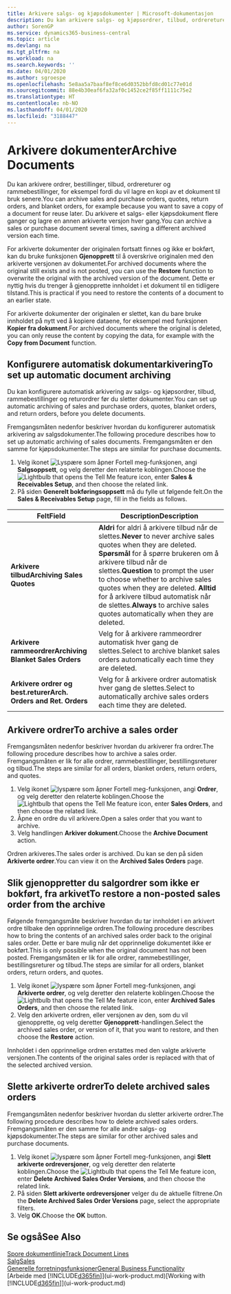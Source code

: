 ```yaml
---
title: Arkivere salgs- og kjøpsdokumenter | Microsoft-dokumentasjon
description: Du kan arkivere salgs- og kjøpsordrer, tilbud, ordrereturer og rammeordrer, og du kan bruke det arkiverte dokumentet til å gjenopprette dokumentet som den ble arkivert fra.
author: SorenGP
ms.service: dynamics365-business-central
ms.topic: article
ms.devlang: na
ms.tgt_pltfrm: na
ms.workload: na
ms.search.keywords: ''
ms.date: 04/01/2020
ms.author: sgroespe
ms.openlocfilehash: 5e8aa5a7baaf8ef8ce6d0352bbfd8cd01c77e01d
ms.sourcegitcommit: 88e4b30eaf6fa32af0c1452ce2f85ff1111c75e2
ms.translationtype: HT
ms.contentlocale: nb-NO
ms.lasthandoff: 04/01/2020
ms.locfileid: "3188447"
---
```

# <a name="archive-documents"></a><span data-ttu-id="19eec-103">Arkivere dokumenter</span><span class="sxs-lookup"><span data-stu-id="19eec-103">Archive Documents</span></span>
<span data-ttu-id="19eec-104">Du kan arkivere ordrer, bestillinger, tilbud, ordrereturer og rammebestillinger, for eksempel fordi du vil lagre en kopi av et dokument til bruk senere.</span><span class="sxs-lookup"><span data-stu-id="19eec-104">You can archive sales and purchase orders, quotes, return orders, and blanket orders, for example because you want to save a copy of a document for reuse later.</span></span> <span data-ttu-id="19eec-105">Du arkivere et salgs- eller kjøpsdokument flere ganger og lagre en annen arkiverte versjon hver gang.</span><span class="sxs-lookup"><span data-stu-id="19eec-105">You can archive a sales or purchase document several times, saving a different archived version each time.</span></span>

<span data-ttu-id="19eec-106">For arkiverte dokumenter der originalen fortsatt finnes og ikke er bokført, kan du bruke funksjonen **Gjenopprett** til å overskrive originalen med den arkiverte versjonen av dokumentet.</span><span class="sxs-lookup"><span data-stu-id="19eec-106">For archived documents where the original still exists and is not posted, you can use the **Restore** function to overwrite the original with the archived version of the document.</span></span> <span data-ttu-id="19eec-107">Dette er nyttig hvis du trenger å gjenopprette innholdet i et dokument til en tidligere tilstand.</span><span class="sxs-lookup"><span data-stu-id="19eec-107">This is practical if you need to restore the contents of a document to an earlier state.</span></span>

<span data-ttu-id="19eec-108">For arkiverte dokumenter der originalen er slettet, kan du bare bruke innholdet på nytt ved å kopiere dataene, for eksempel med funksjonen **Kopier fra dokument**.</span><span class="sxs-lookup"><span data-stu-id="19eec-108">For archived documents where the original is deleted, you can only reuse the content by copying the data, for example with the **Copy from Document** function.</span></span>   

## <a name="to-set-up-automatic-document-archiving"></a><span data-ttu-id="19eec-109">Konfigurere automatisk dokumentarkivering</span><span class="sxs-lookup"><span data-stu-id="19eec-109">To set up automatic document archiving</span></span>  
<span data-ttu-id="19eec-110">Du kan konfigurere automatisk arkivering av salgs- og kjøpsordrer, tilbud, rammebestillinger og returordrer før du sletter dokumenter.</span><span class="sxs-lookup"><span data-stu-id="19eec-110">You can set up automatic archiving of sales and purchase orders, quotes, blanket orders, and return orders, before you delete documents.</span></span>

<span data-ttu-id="19eec-111">Fremgangsmåten nedenfor beskriver hvordan du konfigurerer automatisk arkivering av salgsdokumenter.</span><span class="sxs-lookup"><span data-stu-id="19eec-111">The following procedure describes how to set up automatic archiving of sales documents.</span></span> <span data-ttu-id="19eec-112">Fremgangsmåten er den samme for kjøpsdokumenter.</span><span class="sxs-lookup"><span data-stu-id="19eec-112">The steps are similar for purchase documents.</span></span>
1.  <span data-ttu-id="19eec-113">Velg ikonet ![Lyspære som åpner Fortell meg-funksjonen](media/ui-search/search_small.png "Fortell hva du vil gjøre"), angi **Salgsoppsett**, og velg deretter den relaterte koblingen.</span><span class="sxs-lookup"><span data-stu-id="19eec-113">Choose the ![Lightbulb that opens the Tell Me feature](media/ui-search/search_small.png "Tell me what you want to do") icon, enter **Sales & Receivables Setup**, and then choose the related link.</span></span>
2. <span data-ttu-id="19eec-114">På siden **Generelt bokføringsoppsett** må du fylle ut følgende felt.</span><span class="sxs-lookup"><span data-stu-id="19eec-114">On the **Sales & Receivables Setup** page, fill in the fields as follows.</span></span>

|<span data-ttu-id="19eec-115">Felt</span><span class="sxs-lookup"><span data-stu-id="19eec-115">Field</span></span>|<span data-ttu-id="19eec-116">Description</span><span class="sxs-lookup"><span data-stu-id="19eec-116">Description</span></span>|
|-----|-----------|
|<span data-ttu-id="19eec-117">**Arkivere tilbud**</span><span class="sxs-lookup"><span data-stu-id="19eec-117">**Archiving Sales Quotes**</span></span>|<span data-ttu-id="19eec-118">**Aldri** for aldri å arkivere tilbud når de slettes.</span><span class="sxs-lookup"><span data-stu-id="19eec-118">**Never** to never archive sales quotes when they are deleted.</span></span> <span data-ttu-id="19eec-119">**Spørsmål** for å spørre brukeren om å arkivere tilbud når de slettes.</span><span class="sxs-lookup"><span data-stu-id="19eec-119">**Question** to prompt the user to choose whether to archive sales quotes when they are deleted.</span></span> <span data-ttu-id="19eec-120">**Alltid** for å arkivere tilbud automatisk når de slettes.</span><span class="sxs-lookup"><span data-stu-id="19eec-120">**Always** to archive sales quotes automatically when they are deleted.</span></span>|
|<span data-ttu-id="19eec-121">**Arkivere rammeordrer**</span><span class="sxs-lookup"><span data-stu-id="19eec-121">**Archiving Blanket Sales Orders**</span></span>|<span data-ttu-id="19eec-122">Velg for å arkivere rammeordrer automatisk hver gang de slettes.</span><span class="sxs-lookup"><span data-stu-id="19eec-122">Select to archive blanket sales orders automatically each time they are deleted.</span></span>|
|<span data-ttu-id="19eec-123">**Arkivere ordrer og best.returer**</span><span class="sxs-lookup"><span data-stu-id="19eec-123">**Arch. Orders and Ret. Orders**</span></span>|<span data-ttu-id="19eec-124">Velg for å arkivere ordrer automatisk hver gang de slettes.</span><span class="sxs-lookup"><span data-stu-id="19eec-124">Select to automatically archive sales orders each time they are deleted.</span></span>|

## <a name="to-archive-a-sales-order"></a><span data-ttu-id="19eec-125">Arkivere ordrer</span><span class="sxs-lookup"><span data-stu-id="19eec-125">To archive a sales order</span></span>
<span data-ttu-id="19eec-126">Fremgangsmåten nedenfor beskriver hvordan du arkiverer fra ordrer.</span><span class="sxs-lookup"><span data-stu-id="19eec-126">The following procedure describes how to archive a sales order.</span></span> <span data-ttu-id="19eec-127">Fremgangsmåten er lik for alle ordrer, rammebestillinger, bestillingsreturer og tilbud.</span><span class="sxs-lookup"><span data-stu-id="19eec-127">The steps are similar for all orders, blanket orders, return orders, and quotes.</span></span>

1.  <span data-ttu-id="19eec-128">Velg ikonet ![lyspære som åpner Fortell meg-funksjonen](media/ui-search/search_small.png "Fortell hva du vil gjøre"), angi **Ordrer**, og velg deretter den relaterte koblingen.</span><span class="sxs-lookup"><span data-stu-id="19eec-128">Choose the ![Lightbulb that opens the Tell Me feature](media/ui-search/search_small.png "Tell me what you want to do") icon, enter **Sales Orders**, and then choose the related link.</span></span>  
2.  <span data-ttu-id="19eec-129">Åpne en ordre du vil arkivere.</span><span class="sxs-lookup"><span data-stu-id="19eec-129">Open a sales order that you want to archive.</span></span>  
3.  <span data-ttu-id="19eec-130">Velg handlingen **Arkiver dokument**.</span><span class="sxs-lookup"><span data-stu-id="19eec-130">Choose the **Archive Document** action.</span></span>

<span data-ttu-id="19eec-131">Ordren arkiveres.</span><span class="sxs-lookup"><span data-stu-id="19eec-131">The sales order is archived.</span></span> <span data-ttu-id="19eec-132">Du kan se den på siden **Arkiverte ordrer**.</span><span class="sxs-lookup"><span data-stu-id="19eec-132">You can view it on the **Archived Sales Orders** page.</span></span>

## <a name="to-restore-a-non-posted-sales-order-from-the-archive"></a><span data-ttu-id="19eec-133">Slik gjenoppretter du salgordrer som ikke er bokført, fra arkivet</span><span class="sxs-lookup"><span data-stu-id="19eec-133">To restore a non-posted sales order from the archive</span></span>
<span data-ttu-id="19eec-134">Følgende fremgangsmåte beskriver hvordan du tar innholdet i en arkivert ordre tilbake den opprinnelige ordren.</span><span class="sxs-lookup"><span data-stu-id="19eec-134">The following procedure describes how to bring the contents of an archived sales order back to the original sales order.</span></span> <span data-ttu-id="19eec-135">Dette er bare mulig når det opprinnelige dokumentet ikke er bokført.</span><span class="sxs-lookup"><span data-stu-id="19eec-135">This is only possible when the original document has not been posted.</span></span> <span data-ttu-id="19eec-136">Fremgangsmåten er lik for alle ordrer, rammebestillinger, bestillingsreturer og tilbud.</span><span class="sxs-lookup"><span data-stu-id="19eec-136">The steps are similar for all orders, blanket orders, return orders, and quotes.</span></span>

1. <span data-ttu-id="19eec-137">Velg ikonet ![lyspære som åpner Fortell meg-funksjonen](media/ui-search/search_small.png "Fortell hva du vil gjøre"), angi **Arkiverte ordrer**, og velg deretter den relaterte koblingen.</span><span class="sxs-lookup"><span data-stu-id="19eec-137">Choose the ![Lightbulb that opens the Tell Me feature](media/ui-search/search_small.png "Tell me what you want to do") icon, enter **Archived Sales Orders**, and then choose the related link.</span></span>
2. <span data-ttu-id="19eec-138">Velg den arkiverte ordren, eller versjonen av den, som du vil gjenopprette, og velg deretter **Gjenopprett**-handlingen.</span><span class="sxs-lookup"><span data-stu-id="19eec-138">Select the archived sales order, or version of it, that you want to restore, and then choose the **Restore** action.</span></span>  

<span data-ttu-id="19eec-139">Innholdet i den opprinnelige ordren erstattes med den valgte arkiverte versjonen.</span><span class="sxs-lookup"><span data-stu-id="19eec-139">The contents of the original sales order is replaced with that of the selected archived version.</span></span>

## <a name="to-delete-archived-sales-orders"></a><span data-ttu-id="19eec-140">Slette arkiverte ordrer</span><span class="sxs-lookup"><span data-stu-id="19eec-140">To delete archived sales orders</span></span>
<span data-ttu-id="19eec-141">Fremgangsmåten nedenfor beskriver hvordan du sletter arkiverte ordrer.</span><span class="sxs-lookup"><span data-stu-id="19eec-141">The following procedure describes how to delete archived sales orders.</span></span> <span data-ttu-id="19eec-142">Fremgangsmåten er den samme for alle andre salgs- og kjøpsdokumenter.</span><span class="sxs-lookup"><span data-stu-id="19eec-142">The steps are similar for other archived sales and purchase documents.</span></span>

1.  <span data-ttu-id="19eec-143">Velg ikonet ![lyspære som åpner Fortell meg-funksjonen](media/ui-search/search_small.png "Fortell hva du vil gjøre"), angi **Slett arkiverte ordreversjoner**, og velg deretter den relaterte koblingen.</span><span class="sxs-lookup"><span data-stu-id="19eec-143">Choose the ![Lightbulb that opens the Tell Me feature](media/ui-search/search_small.png "Tell me what you want to do") icon, enter **Delete Archived Sales Order Versions**, and then choose the related link.</span></span>  
2.  <span data-ttu-id="19eec-144">På siden **Slett arkiverte ordreversjoner** velger du de aktuelle filtrene.</span><span class="sxs-lookup"><span data-stu-id="19eec-144">On the **Delete Archived Sales Order Versions** page, select the appropriate filters.</span></span>  
3.  <span data-ttu-id="19eec-145">Velg **OK**.</span><span class="sxs-lookup"><span data-stu-id="19eec-145">Choose the **OK** button.</span></span>

## <a name="see-also"></a><span data-ttu-id="19eec-146">Se også</span><span class="sxs-lookup"><span data-stu-id="19eec-146">See Also</span></span>
[<span data-ttu-id="19eec-147">Spore dokumentlinje</span><span class="sxs-lookup"><span data-stu-id="19eec-147">Track Document Lines</span></span>](across-how-to-track-document-lines.md)  
[<span data-ttu-id="19eec-148">Salg</span><span class="sxs-lookup"><span data-stu-id="19eec-148">Sales</span></span>](sales-manage-sales.md)  
[<span data-ttu-id="19eec-149">Generelle forretningsfunksjoner</span><span class="sxs-lookup"><span data-stu-id="19eec-149">General Business Functionality</span></span>](ui-across-business-areas.md)  
<span data-ttu-id="19eec-150">[Arbeide med [!INCLUDE[d365fin](includes/d365fin_md.md)]](ui-work-product.md)</span><span class="sxs-lookup"><span data-stu-id="19eec-150">[Working with [!INCLUDE[d365fin](includes/d365fin_md.md)]](ui-work-product.md)</span></span>
